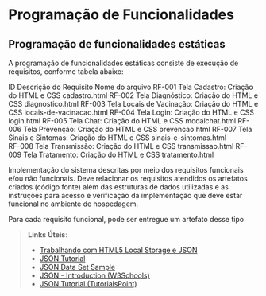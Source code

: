 # Programação de Funcionalidades

## Programação de funcionalidades estáticas

A programação de funcionalidades estáticas consiste de execução de requisitos, conforme tabela abaixo:

ID 	Descrição do Requisito 	Nome do arquivo
RF-001  Tela Cadastro: Criação do HTML e CSS    cadastro.html
RF-002  Tela Diagnóstico: Criação do HTML e CSS diagnostico.html
RF-003 	Tela Locais de Vacinação: Criação do HTML e CSS locais-de-vacinacao.html
RF-004 	Tela Login: Criação do HTML e CSS   login.html
RF-005 	Tela Chat: Criação do HTML e CSS    modalchat.html
RF-006 	Tela Prevenção: Criação do HTML e CSS   prevencao.html
RF-007 	Tela Sinais e Sintomas: Criação do HTML e CSS   sinais-e-sintomas.html   
RF-008 	Tela Transmissão: Criação do HTML e CSS transmissao.html
RF-009  Tela Tratamento: Criação do HTML e CSS  tratamento.html
    

Implementação do sistema descritas por meio dos requisitos funcionais e/ou não funcionais. Deve relacionar os requisitos atendidos os artefatos criados (código fonte) além das estruturas de dados utilizadas e as instruções para acesso e verificação da implementação que deve estar funcional no ambiente de hospedagem.

Para cada requisito funcional, pode ser entregue um artefato desse tipo

> **Links Úteis**: 
>
> - [Trabalhando com HTML5 Local Storage e JSON](https://www.devmedia.com.br/trabalhando-com-html5-local-storage-e-json/29045)
> - [JSON Tutorial](https://www.w3resource.com/JSON)
> - [JSON Data Set Sample](https://opensource.adobe.com/Spry/samples/data_region/JSONDataSetSample.html)
> - [JSON - Introduction (W3Schools)](https://www.w3schools.com/js/js_json_intro.asp)
> - [JSON Tutorial (TutorialsPoint)](https://www.tutorialspoint.com/json/index.htm)